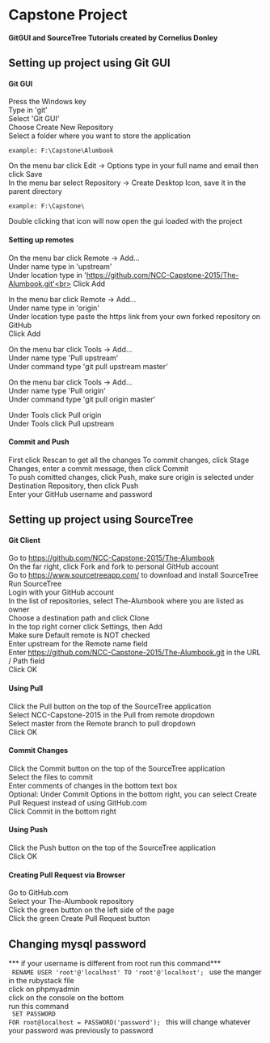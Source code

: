 # Capstone Project

#### GitGUI and SourceTree Tutorials created by Cornelius Donley

## Setting up project using Git GUI

#### Git GUI
Press the Windows key<br>
Type in 'git'<br>
Select 'Git GUI'<br>
Choose Create New Repository<br>
Select a folder where you want to store the application<br>
<pre><code>example: F:\Capstone\Alumbook</code></pre>
On the menu bar click Edit -> Options type in your full name and email then click Save<br>
In the menu bar select Repository -> Create Desktop Icon, save it in the parent directory<br>
<pre><code>example: F:\Capstone\</code></pre>
Double clicking that icon will now open the gui loaded with the project<br>

#### Setting up remotes
On the menu bar click Remote -> Add...<br>
Under name type in 'upstream'<br>
Under location type in 'https://github.com/NCC-Capstone-2015/The-Alumbook.git'<br>
Click Add<p>
In the menu bar click Remote -> Add...<br>
Under name type in 'origin'<br>
Under location type paste the https link from your own forked repository on GitHub<br>
Click Add<p>
On the menu bar click Tools -> Add...<br>
Under name type 'Pull upstream'<br>
Under command type 'git pull upstream master'<p>
On the menu bar click Tools -> Add...<br>
Under name type 'Pull origin'<br>
Under command type 'git pull origin master'<p>
Under Tools click Pull origin<br>
Under Tools click Pull upstream<br>

#### Commit and Push
First click Rescan to get all the changes
To commit changes, click Stage Changes, enter a commit message, then click Commit<br>
To push comitted changes, click Push, make sure origin is selected under Destination Repository, then click Push<br>
Enter your GitHub username and password<br>

## Setting up project using SourceTree

#### Git Client
Go to https://github.com/NCC-Capstone-2015/The-Alumbook<br>
On the far right, click Fork and fork to personal GitHub account<br>
Go to https://www.sourcetreeapp.com/ to download and install SourceTree<br>
Run SourceTree<br>
Login with your GitHub account<br>
In the list of repositories, select The-Alumbook where you are listed as owner<br>
Choose a destination path and click Clone<br>
In the top right corner click Settings, then Add<br>
Make sure Default remote is NOT checked<br>
Enter upstream for the Remote name field<br>
Enter https://github.com/NCC-Capstone-2015/The-Alumbook.git in the URL / Path field<br>
Click OK<br>

#### Using Pull
Click the Pull button on the top of the SourceTree application<br>
Select NCC-Capstone-2015 in the Pull from remote dropdown<br>
Select master from the Remote branch to pull dropdown<br>
Click OK<br>

#### Commit Changes
Click the Commit button on the top of the SourceTree application<br>
Select the files to commit<br>
Enter comments of changes in the bottom text box<br>
Optional: Under Commit Options in the bottom right, you can select Create Pull Request instead of using GitHub.com<br>
Click Commit in the bottom right<br>

#### Using Push
Click the Push button on the top of the SourceTree application<br>
Click OK<br>

#### Creating Pull Request via Browser
Go to GitHub.com<br>
Select your The-Alumbook repository<br>
Click the green button on the left side of the page<br>
Click the green Create Pull Request button<br>

## Changing mysql password
*** if your username is different from root run this command***<br>
<code>
RENAME USER 'root'@'localhost' TO 'root'@'localhost';
</code>
use the manger in the rubystack file <br>
click on phpmyadmin <br>
click on the console on the bottom <br>
run this command <br>
<code>
SET PASSWORD FOR root@localhost = PASSWORD('password');
</code>
this will change whatever your password was previously to password


